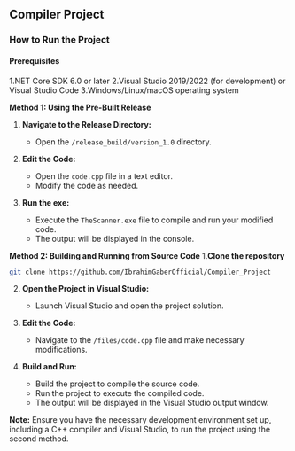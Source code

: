 ## **Compiler Project**

### **How to Run the Project**
#### Prerequisites

1.NET Core SDK 6.0 or later
2.Visual Studio 2019/2022 (for development) or Visual Studio Code
3.Windows/Linux/macOS operating system

**Method 1: Using the Pre-Built Release**

1. **Navigate to the Release Directory:**
   - Open the `/release_build/version_1.0` directory.

2. **Edit the Code:**
   - Open the `code.cpp` file in a text editor.
   - Modify the code as needed.

3. **Run the exe:**
   - Execute the `TheScanner.exe` file to compile and run your modified code.
   - The output will be displayed in the console.

**Method 2: Building and Running from Source Code**
1.**Clone the repository**
```bash
git clone https://github.com/IbrahimGaberOfficial/Compiler_Project
```

2. **Open the Project in Visual Studio:**
   - Launch Visual Studio and open the project solution.

3. **Edit the Code:**
   - Navigate to the `/files/code.cpp` file and make necessary modifications.

4. **Build and Run:**
   - Build the project to compile the source code.
   - Run the project to execute the compiled code.
   - The output will be displayed in the Visual Studio output window.

**Note:** Ensure you have the necessary development environment set up, including a C++ compiler and Visual Studio, to run the project using the second method.
